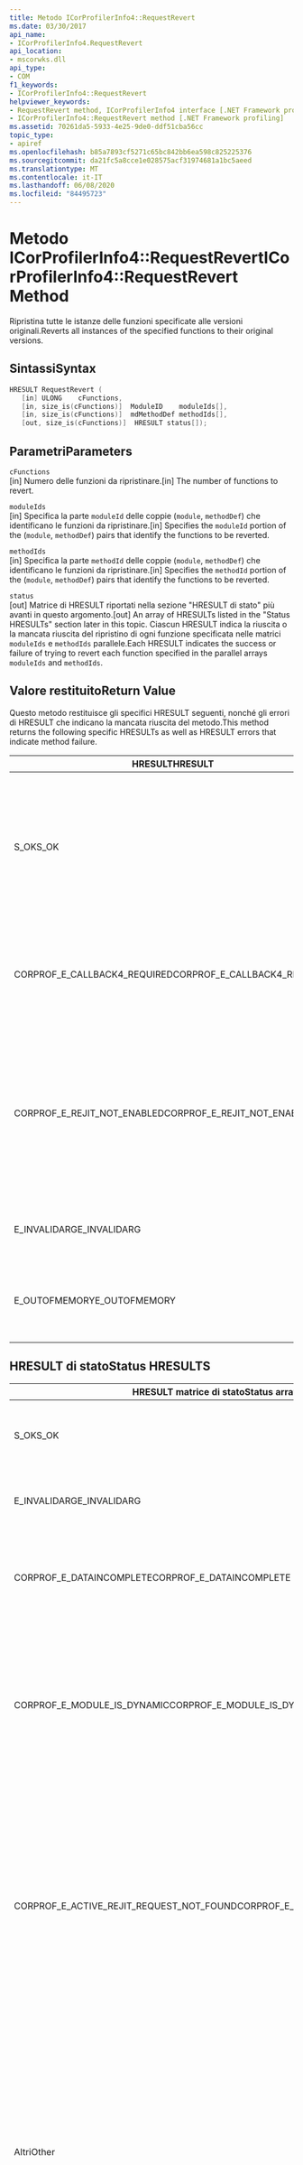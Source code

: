 ```yaml
---
title: Metodo ICorProfilerInfo4::RequestRevert
ms.date: 03/30/2017
api_name:
- ICorProfilerInfo4.RequestRevert
api_location:
- mscorwks.dll
api_type:
- COM
f1_keywords:
- ICorProfilerInfo4::RequestRevert
helpviewer_keywords:
- RequestRevert method, ICorProfilerInfo4 interface [.NET Framework profiling]
- ICorProfilerInfo4::RequestRevert method [.NET Framework profiling]
ms.assetid: 70261da5-5933-4e25-9de0-ddf51cba56cc
topic_type:
- apiref
ms.openlocfilehash: b85a7893cf5271c65bc842bb6ea598c825225376
ms.sourcegitcommit: da21fc5a8cce1e028575acf31974681a1bc5aeed
ms.translationtype: MT
ms.contentlocale: it-IT
ms.lasthandoff: 06/08/2020
ms.locfileid: "84495723"
---
```

# <a name="icorprofilerinfo4requestrevert-method"></a><span data-ttu-id="698c4-102">Metodo ICorProfilerInfo4::RequestRevert</span><span class="sxs-lookup"><span data-stu-id="698c4-102">ICorProfilerInfo4::RequestRevert Method</span></span>
<span data-ttu-id="698c4-103">Ripristina tutte le istanze delle funzioni specificate alle versioni originali.</span><span class="sxs-lookup"><span data-stu-id="698c4-103">Reverts all instances of the specified functions to their original versions.</span></span>  
  
## <a name="syntax"></a><span data-ttu-id="698c4-104">Sintassi</span><span class="sxs-lookup"><span data-stu-id="698c4-104">Syntax</span></span>  
  
```cpp  
HRESULT RequestRevert (  
   [in] ULONG    cFunctions,  
   [in, size_is(cFunctions)]  ModuleID    moduleIds[],  
   [in, size_is(cFunctions)]  mdMethodDef methodIds[],  
   [out, size_is(cFunctions)]  HRESULT status[]);  
```  
  
## <a name="parameters"></a><span data-ttu-id="698c4-105">Parametri</span><span class="sxs-lookup"><span data-stu-id="698c4-105">Parameters</span></span>  
 `cFunctions`  
 <span data-ttu-id="698c4-106">[in] Numero delle funzioni da ripristinare.</span><span class="sxs-lookup"><span data-stu-id="698c4-106">[in] The number of functions to revert.</span></span>  
  
 `moduleIds`  
 <span data-ttu-id="698c4-107">[in] Specifica la parte `moduleId` delle coppie (`module`, `methodDef`) che identificano le funzioni da ripristinare.</span><span class="sxs-lookup"><span data-stu-id="698c4-107">[in] Specifies the `moduleId` portion of the (`module`, `methodDef`) pairs that identify the functions to be reverted.</span></span>  
  
 `methodIds`  
 <span data-ttu-id="698c4-108">[in] Specifica la parte `methodId` delle coppie (`module`, `methodDef`) che identificano le funzioni da ripristinare.</span><span class="sxs-lookup"><span data-stu-id="698c4-108">[in] Specifies the `methodId` portion of the (`module`, `methodDef`) pairs that identify the functions to be reverted.</span></span>  
  
 `status`  
 <span data-ttu-id="698c4-109">[out] Matrice di HRESULT riportati nella sezione "HRESULT di stato" più avanti in questo argomento.</span><span class="sxs-lookup"><span data-stu-id="698c4-109">[out] An array of HRESULTs listed in the "Status HRESULTs" section later in this topic.</span></span> <span data-ttu-id="698c4-110">Ciascun HRESULT indica la riuscita o la mancata riuscita del ripristino di ogni funzione specificata nelle matrici `moduleIds` e `methodIds` parallele.</span><span class="sxs-lookup"><span data-stu-id="698c4-110">Each HRESULT indicates the success or failure of trying to revert each function specified in the parallel arrays `moduleIds` and `methodIds`.</span></span>  
  
## <a name="return-value"></a><span data-ttu-id="698c4-111">Valore restituito</span><span class="sxs-lookup"><span data-stu-id="698c4-111">Return Value</span></span>  
 <span data-ttu-id="698c4-112">Questo metodo restituisce gli specifici HRESULT seguenti, nonché gli errori di HRESULT che indicano la mancata riuscita del metodo.</span><span class="sxs-lookup"><span data-stu-id="698c4-112">This method returns the following specific HRESULTs as well as HRESULT errors that indicate method failure.</span></span>  
  
|<span data-ttu-id="698c4-113">HRESULT</span><span class="sxs-lookup"><span data-stu-id="698c4-113">HRESULT</span></span>|<span data-ttu-id="698c4-114">Descrizione</span><span class="sxs-lookup"><span data-stu-id="698c4-114">Description</span></span>|  
|-------------|-----------------|  
|<span data-ttu-id="698c4-115">S_OK</span><span class="sxs-lookup"><span data-stu-id="698c4-115">S_OK</span></span>|<span data-ttu-id="698c4-116">È stato effettuato un tentativo di ripristinare tutte le richieste. Tuttavia, la matrice di stato restituito deve essere verificata per determinare quali funzioni sono state annullate correttamente.</span><span class="sxs-lookup"><span data-stu-id="698c4-116">An attempt was made to revert all requests; however, the returned status array must be checked to determine which functions were successfully reverted.</span></span>|  
|<span data-ttu-id="698c4-117">CORPROF_E_CALLBACK4_REQUIRED</span><span class="sxs-lookup"><span data-stu-id="698c4-117">CORPROF_E_CALLBACK4_REQUIRED</span></span>|<span data-ttu-id="698c4-118">Il profiler deve implementare l'interfaccia [ICorProfilerCallback4](icorprofilercallback4-interface.md) per il supporto di questa chiamata.</span><span class="sxs-lookup"><span data-stu-id="698c4-118">The profiler must implement the [ICorProfilerCallback4](icorprofilercallback4-interface.md) interface for this call to be supported.</span></span>|  
|<span data-ttu-id="698c4-119">CORPROF_E_REJIT_NOT_ENABLED</span><span class="sxs-lookup"><span data-stu-id="698c4-119">CORPROF_E_REJIT_NOT_ENABLED</span></span>|<span data-ttu-id="698c4-120">La ricompilazione JIT non è stata abilitata.</span><span class="sxs-lookup"><span data-stu-id="698c4-120">JIT recompilation has not been enabled.</span></span> <span data-ttu-id="698c4-121">È necessario abilitare la ricompilazione JIT durante l'inizializzazione usando il metodo [ICorProfilerInfo:: SetEventMask](icorprofilerinfo-seteventmask-method.md) per impostare il `COR_PRF_ENABLE_REJIT` flag.</span><span class="sxs-lookup"><span data-stu-id="698c4-121">You must enable JIT recompilation during initialization by using the [ICorProfilerInfo::SetEventMask](icorprofilerinfo-seteventmask-method.md) method to set the `COR_PRF_ENABLE_REJIT` flag.</span></span>|  
|<span data-ttu-id="698c4-122">E_INVALIDARG</span><span class="sxs-lookup"><span data-stu-id="698c4-122">E_INVALIDARG</span></span>|<span data-ttu-id="698c4-123">Il parametro `cFunctions` è pari a 0 oppure `moduleIds` o `methodIds` è `NULL`.</span><span class="sxs-lookup"><span data-stu-id="698c4-123">`cFunctions` is 0, or `moduleIds` or `methodIds` is `NULL`.</span></span>|  
|<span data-ttu-id="698c4-124">E_OUTOFMEMORY</span><span class="sxs-lookup"><span data-stu-id="698c4-124">E_OUTOFMEMORY</span></span>|<span data-ttu-id="698c4-125">CLR non è stato in grado di completare la richiesta a causa di memoria insufficiente.</span><span class="sxs-lookup"><span data-stu-id="698c4-125">The CLR was unable to complete the request because it ran out of memory.</span></span>|  
  
## <a name="status-hresults"></a><span data-ttu-id="698c4-126">HRESULT di stato</span><span class="sxs-lookup"><span data-stu-id="698c4-126">Status HRESULTS</span></span>  
  
|<span data-ttu-id="698c4-127">HRESULT matrice di stato</span><span class="sxs-lookup"><span data-stu-id="698c4-127">Status array HRESULT</span></span>|<span data-ttu-id="698c4-128">Descrizione</span><span class="sxs-lookup"><span data-stu-id="698c4-128">Description</span></span>|  
|--------------------------|-----------------|  
|<span data-ttu-id="698c4-129">S_OK</span><span class="sxs-lookup"><span data-stu-id="698c4-129">S_OK</span></span>|<span data-ttu-id="698c4-130">La funzione corrispondente è stata ripristinata.</span><span class="sxs-lookup"><span data-stu-id="698c4-130">The corresponding function was successfully reverted.</span></span>|  
|<span data-ttu-id="698c4-131">E_INVALIDARG</span><span class="sxs-lookup"><span data-stu-id="698c4-131">E_INVALIDARG</span></span>|<span data-ttu-id="698c4-132">Il parametro `moduleID` o il parametro `methodDef` è `NULL`.</span><span class="sxs-lookup"><span data-stu-id="698c4-132">The `moduleID` or `methodDef` parameter is `NULL`.</span></span>|  
|<span data-ttu-id="698c4-133">CORPROF_E_DATAINCOMPLETE</span><span class="sxs-lookup"><span data-stu-id="698c4-133">CORPROF_E_DATAINCOMPLETE</span></span>|<span data-ttu-id="698c4-134">Il modulo non è ancora completamente caricato o è in fase di scaricamento.</span><span class="sxs-lookup"><span data-stu-id="698c4-134">The module is not fully loaded yet, or it is in the process of being unloaded.</span></span>|  
|<span data-ttu-id="698c4-135">CORPROF_E_MODULE_IS_DYNAMIC</span><span class="sxs-lookup"><span data-stu-id="698c4-135">CORPROF_E_MODULE_IS_DYNAMIC</span></span>|<span data-ttu-id="698c4-136"> Il modulo specificato è stato generato dinamicamente (ad esempio da `Reflection.Emit`).</span><span class="sxs-lookup"><span data-stu-id="698c4-136">The specified module was dynamically generated (for example by `Reflection.Emit`).</span></span> <span data-ttu-id="698c4-137">Di conseguenza, non è supportato da questo metodo.</span><span class="sxs-lookup"><span data-stu-id="698c4-137">Therefore, it is not supported by this method.</span></span>|  
|<span data-ttu-id="698c4-138">CORPROF_E_ACTIVE_REJIT_REQUEST_NOT_FOUND</span><span class="sxs-lookup"><span data-stu-id="698c4-138">CORPROF_E_ACTIVE_REJIT_REQUEST_NOT_FOUND</span></span>|<span data-ttu-id="698c4-139">CLR non può ripristinare la funzione specificata, perché non è stata trovata una richiesta di ricompilazione attiva corrispondente.</span><span class="sxs-lookup"><span data-stu-id="698c4-139">The CLR could not revert the specified function, because a corresponding active recompilation request was not found.</span></span> <span data-ttu-id="698c4-140">La ricompilazione non è stata mai richiesta oppure la funzione era già stata ripristinata.</span><span class="sxs-lookup"><span data-stu-id="698c4-140">Either the recompilation was never requested or the function was already reverted.</span></span>|  
|<span data-ttu-id="698c4-141">Altri</span><span class="sxs-lookup"><span data-stu-id="698c4-141">Other</span></span>|<span data-ttu-id="698c4-142">Il sistema operativo ha restituito un errore esterno al controllo di CLR.</span><span class="sxs-lookup"><span data-stu-id="698c4-142">The operating system returned a failure outside the control of the CLR.</span></span> <span data-ttu-id="698c4-143">Ad esempio, se una chiamata al sistema per modificare la sicurezza di accesso di una pagina di memoria non riesce, viene visualizzato un errore del sistema operativo.</span><span class="sxs-lookup"><span data-stu-id="698c4-143">For example, if a system call to change the access protection of a page of memory fails, the operating system error will be displayed.</span></span>|  
  
## <a name="remarks"></a><span data-ttu-id="698c4-144">Osservazioni</span><span class="sxs-lookup"><span data-stu-id="698c4-144">Remarks</span></span>  
 <span data-ttu-id="698c4-145">La volta successiva che verranno chiamate tutte le istanze di funzione ripristinate, verranno eseguite le versioni originali delle funzioni.</span><span class="sxs-lookup"><span data-stu-id="698c4-145">The next time any of the revereted function instances are called, the original versions of the functions will be run.</span></span> <span data-ttu-id="698c4-146">Se una funzione è già in esecuzione, verrà terminata l'esecuzione della versione in esecuzione.</span><span class="sxs-lookup"><span data-stu-id="698c4-146">If a function is already running, it will finish executing the version that is running.</span></span>  
  
## <a name="requirements"></a><span data-ttu-id="698c4-147">Requisiti</span><span class="sxs-lookup"><span data-stu-id="698c4-147">Requirements</span></span>  
 <span data-ttu-id="698c4-148">**Piattaforme:** vedere [Requisiti di sistema di .NET Framework](../../get-started/system-requirements.md).</span><span class="sxs-lookup"><span data-stu-id="698c4-148">**Platforms:** See [System Requirements](../../get-started/system-requirements.md).</span></span>  
  
 <span data-ttu-id="698c4-149">**Intestazione:** CorProf.idl, CorProf.h</span><span class="sxs-lookup"><span data-stu-id="698c4-149">**Header:** CorProf.idl, CorProf.h</span></span>  
  
 <span data-ttu-id="698c4-150">**Libreria:** CorGuids.lib</span><span class="sxs-lookup"><span data-stu-id="698c4-150">**Library:** CorGuids.lib</span></span>  
  
 <span data-ttu-id="698c4-151">**Versioni .NET Framework:**[!INCLUDE[net_current_v45plus](../../../../includes/net-current-v45plus-md.md)]</span><span class="sxs-lookup"><span data-stu-id="698c4-151">**.NET Framework Versions:** [!INCLUDE[net_current_v45plus](../../../../includes/net-current-v45plus-md.md)]</span></span>  
  
## <a name="see-also"></a><span data-ttu-id="698c4-152">Vedere anche</span><span class="sxs-lookup"><span data-stu-id="698c4-152">See also</span></span>

- [<span data-ttu-id="698c4-153">Interfaccia ICorProfilerInfo4</span><span class="sxs-lookup"><span data-stu-id="698c4-153">ICorProfilerInfo4 Interface</span></span>](icorprofilerinfo4-interface.md)
- [<span data-ttu-id="698c4-154">Interfacce di profilatura</span><span class="sxs-lookup"><span data-stu-id="698c4-154">Profiling Interfaces</span></span>](profiling-interfaces.md)
- [<span data-ttu-id="698c4-155">Profilatura</span><span class="sxs-lookup"><span data-stu-id="698c4-155">Profiling</span></span>](index.md)
